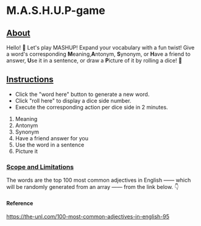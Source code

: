 # M.A.S.H.U.P-game

<h2><u> About </u> </h2>

Hello! 👋 Let's play MASHUP! Expand your vocabulary with a fun twist! Give a word's corresponding <b>M</b>eaning,<b>A</b>ntonym, <b>S</b>ynonym, or <b>H</b>ave a friend to answer, <b>U</b>se it in a sentence, or draw a <b>P</b>icture of it by rolling a dice! 🎲

<h2><u>Instructions</u></h1>
<ul>
  <li> Click the "word here" button to generate a new word.</li>
  <li> Click "roll here" to display a dice side number.</li>
  <li> Execute the corresponding action per dice side in 2 minutes.</li>
</ul>

<ol>
  <li> Meaning </li>
  <li> Antonym </li>
  <li> Synonym</li>
  <li> Have a friend answer for you</li>
  <li> Use the word in a sentence</li>
  <li> Picture it</li>
  
</ol>

<h3><u>Scope and Limitations </u></h3>

  The words are the top 100 most common adjectives in English —— which will be randomly generated from an array —— from the link below. 👇 

<h4> Reference </h4>

https://the-unl.com/100-most-common-adjectives-in-english-95
